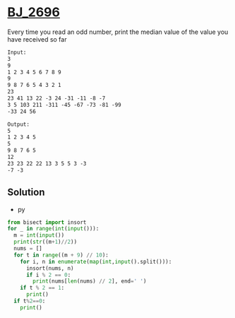 # [BJ_2696](https://acmicpc.net/problem/2696)

Every time you read an odd number, print the median value of the value you have received so far

```txt
Input:
3
9
1 2 3 4 5 6 7 8 9
9
9 8 7 6 5 4 3 2 1
23
23 41 13 22 -3 24 -31 -11 -8 -7
3 5 103 211 -311 -45 -67 -73 -81 -99
-33 24 56

Output:
5
1 2 3 4 5
5
9 8 7 6 5
12
23 23 22 22 13 3 5 5 3 -3
-7 -3
```

## Solution

* py

```py
from bisect import insort
for _ in range(int(input())):
  m = int(input())
  print(str((m+1)//2))
  nums = []
  for t in range((m + 9) // 10):
    for i, n in enumerate(map(int,input().split())):
      insort(nums, n)
      if i % 2 == 0:
        print(nums[len(nums) // 2], end=' ')
    if t % 2 == 1:
      print()
  if t%2==0:
    print()
```
